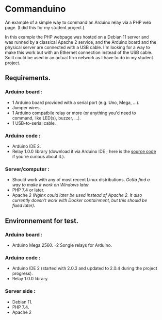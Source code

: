 # Commanduino
An example of a simple way to command an Arduino relay via a PHP web page. (I did this for my student project.)

In this example the PHP webpage was hosted on a Debian 11 server and was runned by a classical Apache 2 service, and the Arduino board and the physical server are connected with a USB cable.
I'm looking for a way to make this work but with an Ethernet connection instead of the USB cable. So it could be used in an actual firm network as I have to do in my student project.

## Requirements.
### Arduino board :
- 1 Arduino board provided with a serial port (e.g. Uno, Mega, ...).
- Jumper wires.
- 1 Arduino compatbile relay or more (or anything you'd need to command, like LED(s), buzzer, ...).
- 1 USB-to-serial cable.

### Arduino code :
- Arduino IDE 2.
- Relay 1.0.0 library (download it via Arduino IDE ; here is the [source code](https://github.com/rafaelnsantos/Relay) if you're curious about it.).

### Server/computer :
- Should work with any of most recent Linux distributions. _Gotta find a way to make it work on Windows later._
- PHP 7.4 or later.
- Apache 2
_(Nginx could later be used instead of Apache 2. It also currently doesn't work with Docker containment, but this should be fixed later)_.


## Environnement for test.
### Arduino board :
- Arduino Mega 2560.
-2 Songle relays for Arduino.

### Arduino code :
- Arduino IDE 2 (started with 2.0.3 and updated to 2.0.4 during the project progress).
- Relay 1.0.0 library.

### Server side :
- Debian 11.
- PHP 7.4.
- Apache 2

